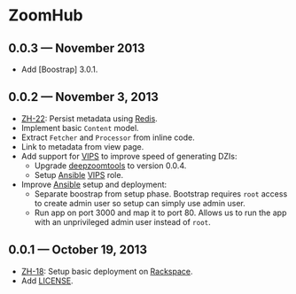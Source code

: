 # ZoomHub

## 0.0.3 — November 2013

-   Add [Boostrap] 3.0.1.

## 0.0.2 — November 3, 2013

-   [ZH-22]: Persist metadata using [Redis].
-   Implement basic `Content` model.
-   Extract `Fetcher` and `Processor` from inline code.
-   Link to metadata from view page.
-   Add support for [VIPS] to improve speed of generating DZIs:
    -   Upgrade [deepzoomtools] to version 0.0.4.
    -   Setup [Ansible] [VIPS] role.
-   Improve [Ansible] setup and deployment:
    -   Separate boostrap from setup phase. Bootstrap requires `root` access
        to create admin user so setup can simply use admin user.
    -   Run app on port 3000 and map it to port 80. Allows us to run the app
        with an unprivileged admin user instead of `root`.

## 0.0.1 — October 19, 2013

-   [ZH-18]:  Setup basic deployment on [Rackspace].
-   Add [LICENSE].


[Ansible]: http://www.ansibleworks.com/
[Bootstrap]: http://getbootstrap.com/
[deepzoomtools]: https://github.com/openzoom/node-deepzoomtools
[LICENSE]: LICENSE
[Rackspace]: http://www.rackspace.com/
[Redis]: http://redis.io/
[VIPS]: http://www.vips.ecs.soton.ac.uk/index.php?title=VIPS

[ZH-18]: https://github.com/zoomhub/zoomhub/issues/18
[ZH-22]: https://github.com/zoomhub/zoomhub/issues/22
